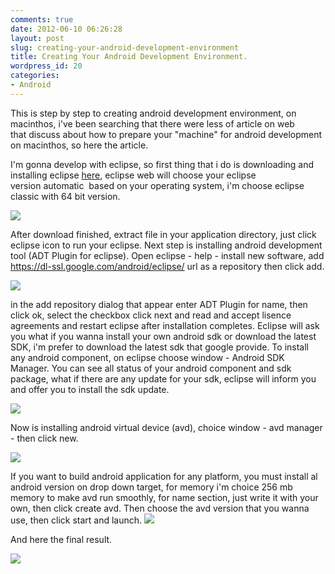 ```yaml
---
comments: true
date: 2012-06-10 06:26:28
layout: post
slug: creating-your-android-development-environment
title: Creating Your Android Development Environment.
wordpress_id: 20
categories:
- Android
---
```


This is step by step to creating android development environment, on macinthos, i've been searching that there were less of article on web that discuss about how to prepare your "machine" for android development on macinthos, so here the article.

I'm gonna develop with eclipse, so first thing that i do is downloading and installing eclipse [here](http://www.eclipse.org/downloads/), eclipse web will choose your eclipse version automatic  based on your operating system, i'm choose eclipse classic with 64 bit version.

[![](http://passionfactory.files.wordpress.com/2012/06/by-default-2012-06-10-at-5-46-37-am.png)](http://passionfactory.files.wordpress.com/2012/06/by-default-2012-06-10-at-5-46-37-am.png)

After download finished, extract file in your application directory, just click eclipse icon to run your eclipse. Next step is installing android development tool (ADT Plugin for eclipse). Open eclipse - help - install new software, add https://dl-ssl.google.com/android/eclipse/ url as a repository then click add.

[![](http://passionfactory.files.wordpress.com/2012/06/by-default-2012-06-10-at-6-00-49-am.png)](http://passionfactory.files.wordpress.com/2012/06/by-default-2012-06-10-at-6-00-49-am.png)

in the add repository dialog that appear enter ADT Plugin for name, then click ok, select the checkbox click next and read and accept lisence agreements and restart eclipse after installation completes. Eclipse will ask you what if you wanna install your own android sdk or download the latest SDK, i'm prefer to download the latest sdk that google provide. To install any android component, on eclipse choose window - Android SDK Manager. You can see all status of your android component and sdk package, what if there are any update for your sdk, eclipse will inform you and offer you to install the sdk update.

[![](http://passionfactory.files.wordpress.com/2012/06/by-default-2012-06-10-at-6-11-35-am1.png)](http://passionfactory.files.wordpress.com/2012/06/by-default-2012-06-10-at-6-11-35-am1.png)

Now is installing android virtual device (avd), choice window - avd manager - then click new.

[![](http://passionfactory.files.wordpress.com/2012/06/by-default-2012-06-10-at-6-18-30-am.png)](http://passionfactory.files.wordpress.com/2012/06/by-default-2012-06-10-at-6-18-30-am.png)

If you want to build android application for any platform, you must install al android version on drop down target, for memory i'm choice 256 mb memory to make avd run smoothly, for name section, just write it with your own, then click create avd. Then choose the avd version that you wanna use, then click start and launch. [![](http://passionfactory.files.wordpress.com/2012/06/by-default-2012-06-10-at-6-22-10-am.png)](http://passionfactory.files.wordpress.com/2012/06/by-default-2012-06-10-at-6-22-10-am.png)

And here the final result.

[![](http://passionfactory.files.wordpress.com/2012/06/by-default-2012-06-10-at-6-24-01-am.png)](http://passionfactory.files.wordpress.com/2012/06/by-default-2012-06-10-at-6-24-01-am.png)
